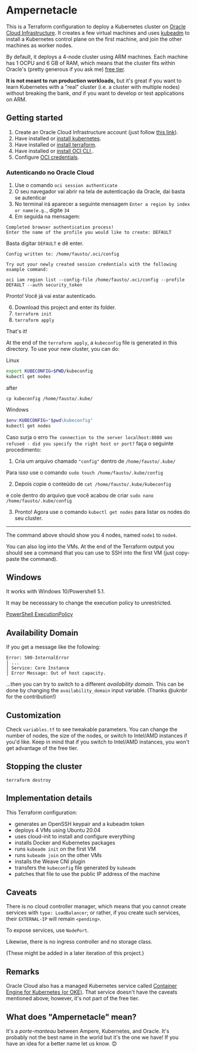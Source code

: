 # Ampernetacle

This is a Terraform configuration to deploy a Kubernetes cluster on
[Oracle Cloud Infrastructure][oci]. It creates a few virtual machines
and uses [kubeadm] to install a Kubernetes control plane on the first
machine, and join the other machines as worker nodes.

By default, it deploys a 4-node cluster using ARM machines. Each machine
has 1 OCPU and 6 GB of RAM, which means that the cluster fits within
Oracle's (pretty generous if you ask me) [free tier][freetier].

**It is not meant to run production workloads,**
but it's great if you want to learn Kubernetes with a "real" cluster
(i.e. a cluster with multiple nodes) without breaking the bank, *and*
if you want to develop or test applications on ARM.

## Getting started

1. Create an Oracle Cloud Infrastructure account (just follow [this link][createaccount]).
2. Have installed or [install kubernetes](https://kubernetes.io/docs/setup/production-environment/tools/kubeadm/install-kubeadm/#installing-kubeadm-kubelet-and-kubectl).
3. Have installed or [install terraform](https://learn.hashicorp.com/tutorials/terraform/install-cli?in=terraform/oci-get-started).
4. Have installed or [install OCI CLI ](https://docs.oracle.com/en-us/iaas/Content/API/SDKDocs/cliinstall.htm).
5. Configure [OCI credentials](https://learn.hashicorp.com/tutorials/terraform/oci-build?in=terraform/oci-get-started).

### Autenticando no Oracle Cloud

1. Use o comando `oci session authenticate`
2. O seu navegador vai abrir na tela de autenticação da Oracle, dai basta se autenticar
3. No terminal irá aparecer a seguinte mensagem `Enter a region by index or name(e.g.`, digite `34`
4. Em seguida na mensagem:
```
Completed browser authentication process!
Enter the name of the profile you would like to create: DEFAULT
```
Basta digitar `DEFAULT` e dê enter.
```
Config written to: /home/fausto/.oci/config

Try out your newly created session credentials with the following example command:

oci iam region list --config-file /home/fausto/.oci/config --profile DEFAULT --auth security_token
```
Pronto! Você já vai estar autenticado.

6. Download this project and enter its folder.
7. `terraform init`
8. `terraform apply`

That's it!

At the end of the `terraform apply`, a `kubeconfig` file is generated
in this directory. To use your new cluster, you can do:

Linux
```bash
export KUBECONFIG=$PWD/kubeconfig
kubectl get nodes
```
after

```
cp kubeconfig /home/fausto/.kube/
```

Windows
```powershell
$env:KUBECONFIG="$pwd\kubeconfig"
kubectl get nodes
```

Caso surja o erro `The connection to the server localhost:8080 was refused - did you specify the right host or port?` faça o seguinte procedimento:

1. Cria um arquivo chamado `"config"` dentro de `/home/fausto/.kube/`

Para isso use o comando `sudo touch /home/fausto/.kube/config`

2. Depois copie o conteúdo de `cat /home/fausto/.kube/kubeconfig`

e cole dentro do arquivo que você acabou de criar `sudo nano /home/fausto/.kube/config`

3. Pronto! Agora use o comando `kubectl get nodes` para listar os nodes do seu cluster.

---

The command above should show you 4 nodes, named `node1` to `node4`.

You can also log into the VMs. At the end of the Terraform output
you should see a command that you can use to SSH into the first VM
(just copy-paste the command).

## Windows

It works with Windows 10/Powershell 5.1. 

It may be necesssary to change the execution policy to unrestricted.

[PowerShell ExecutionPolicy](https://docs.microsoft.com/en-us/powershell/module/microsoft.powershell.security/set-executionpolicy?view=powershell-5.1)

## Availability Domain

If you get a message like the following:

```
Error: 500-InternalError
│ ...
│ Service: Core Instance
│ Error Message: Out of host capacity.
```

...then you can try to switch to a different *availability domain*.
This can be done by changing the `availability_domain` input variable. (Thanks @uknbr for the contribution!)

## Customization

Check `variables.tf` to see tweakable parameters. You can change the number
of nodes, the size of the nodes, or switch to Intel/AMD instances if you'd
like. Keep in mind that if you switch to Intel/AMD instances, you won't get
advantage of the free tier.

## Stopping the cluster

`terraform destroy`

## Implementation details

This Terraform configuration:

- generates an OpenSSH keypair and a kubeadm token
- deploys 4 VMs using Ubuntu 20.04
- uses cloud-init to install and configure everything
- installs Docker and Kubernetes packages
- runs `kubeadm init` on the first VM
- runs `kubeadm join` on the other VMs
- installs the Weave CNI plugin
- transfers the `kubeconfig` file generated by `kubeadm`
- patches that file to use the public IP address of the machine

## Caveats

There is no cloud controller manager, which means that you cannot
create services with `type: LoadBalancer`; or rather, if you create
such services, their `EXTERNAL-IP` will remain `<pending>`.

To expose services, use `NodePort`.

Likewise, there is no ingress controller and no storage class.

(These might be added in a later iteration of this project.)

## Remarks

Oracle Cloud also has a managed Kubernetes service called
[Container Engine for Kubernetes (or OKE)][oke]. That service
doesn't have the caveats mentioned above; however, it's not part
of the free tier.

## What does "Ampernetacle" mean?

It's a *porte-manteau* between Ampere, Kubernetes, and Oracle.
It's probably not the best name in the world but it's the one
we have! If you have an idea for a better name let us know. 😊

[createaccount]: https://bit.ly/free-oci-dat-k8s-on-arm
[freetier]: https://www.oracle.com/cloud/free/
[kubeadm]: https://kubernetes.io/docs/reference/setup-tools/kubeadm/
[oci]: https://www.oracle.com/cloud/compute/
[oke]: https://www.oracle.com/cloud-native/container-engine-kubernetes/